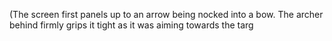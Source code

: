 (The screen first panels up to an arrow being nocked into a bow. The archer behind firmly grips it tight as it was aiming towards the targ